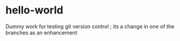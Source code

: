 # hello-world
Dummy work for testing git version control ; its a change in one of the branches as an enhancement
